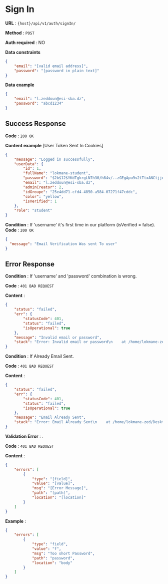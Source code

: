 # Sign In


**URL** : `{host}/api/v1/auth/signIn/`

**Method** : `POST`

**Auth required** : NO

**Data constraints**

```json
{
	"email": "[valid email address]",
	"password": "[password in plain text]"
}
```

**Data example**

```json
{
	"email": "l.zeddoun@esi-sba.dz",
	"password": "abcd1234"
}
```

## Success Response

**Code** : `200 OK`

**Content example** [User Token Sent In Cookies]

```json
{
	"message": "Logged in successfully",
	"userData": {
		"id": 1,
		"fullName": "lokmane-student",
		"password": "$2b$12$YKdTgkrgLN7h30/h84v/..zGEgApu9v2tTtxANCtjjoYWpuAzSuzK",
		"email": "l.zeddoun@esi-sba.dz",
		"adminCreator": 2,
		"idGroupe": "25e4dd71-cfd4-4850-a584-07271f47cddc",
		"color": "yellow",
		"isVerified": 1
	},
	"role": "student"
}
```


**Condition** : If 'username' it's first time in our platform (isVerified = false).
**Code** : `200 OK`

```json
{
  "message": "Email Verification Was sent To user"
}
```
  ## Error Response

**Condition** : If 'username' and 'password' combination is wrong.

**Code** : `401 BAD REQUEST`

**Content** :

```json
{
	"status": "failed",
	"err": {
		"statusCode": 401,
		"status": "failed",
		"isOperational": true
	},
	"message": "Invalid email or password",
	"stack": "Error: Invalid email or password\n    at /home/lokmane-zed/Desktop/E-Learn/E-Learn-Platform/back-end/controllers/authController.js:55:15\n    at process.processTicksAndRejections (node:internal/process/task_queues:95:5)"
}
```
**Condition** : If Already Email Sent.

**Code** : `401 BAD REQUEST`

**Content** :

```json
{
    "status": "failed",
    "err": {
        "statusCode": 401,
        "status": "failed",
        "isOperational": true
    },
    "message": "Email Already Sent",
    "stack": "Error: Email Already Sent\n    at /home/lokmane-zed/Desktop/E-Learn/E-Learn-Platform/back-end/controllers/authController.js:75:16\n    at process.processTicksAndRejections (node:internal/process/task_queues:95:5)"
}
```

**Validation Error** : .

**Code** : `401 BAD REQUEST`

**Content** :

```json
{
	"errors": [
		{
			"type": "[field]",
			"value": "[value]",
			"msg": "[Error Message]",
			"path": "[path]",
			"location": "[location]"
		}
	]
}
```

**Example** :

```json
{
	"errors": [
		{
			"type": "field",
			"value": "f",
			"msg": "Too short Password",
			"path": "password",
			"location": "body"
		}
	]
}
```
